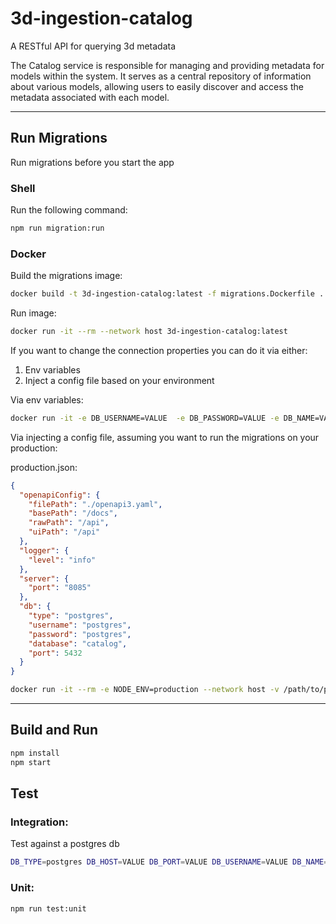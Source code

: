# 3d-ingestion-catalog
A RESTful API for querying 3d metadata

The Catalog service is responsible for managing and providing metadata for models within the system. It serves as a central repository of information about various models, allowing users to easily discover and access the metadata associated with each model.

----------------------------------------

## Run Migrations
Run migrations before you start the app

### Shell
Run the following command:

```sh
npm run migration:run
```

### Docker
Build the migrations image:

```sh
docker build -t 3d-ingestion-catalog:latest -f migrations.Dockerfile .
```
Run image:
```sh
docker run -it --rm --network host 3d-ingestion-catalog:latest
```

If you want to change the connection properties you can do it via either:
1. Env variables
2. Inject a config file based on your environment


Via env variables:
```sh
docker run -it -e DB_USERNAME=VALUE  -e DB_PASSWORD=VALUE -e DB_NAME=VALUE -e DB_TYPE=VALUE -e DB_HOST=VALUE -e DB_PORT=VALUE --rm --network host 3d-ingestion-catalog:latest
```

Via injecting a config file, assuming you want to run the migrations on your production:

production.json:
```json
{
  "openapiConfig": {
    "filePath": "./openapi3.yaml",
    "basePath": "/docs",
    "rawPath": "/api",
    "uiPath": "/api"
  },
  "logger": {
    "level": "info"
  },
  "server": {
    "port": "8085"
  },
  "db": {
    "type": "postgres",
    "username": "postgres",
    "password": "postgres",
    "database": "catalog",
    "port": 5432
  }
}
```
```sh
docker run -it --rm -e NODE_ENV=production --network host -v /path/to/proudction.json:/usr/app/config/production.json 3d-ingestion-catalog:latest
```
-------------------------------------------------------

## Build and Run

```sh
npm install
npm start
```
## Test
### Integration:
Test against a postgres db

```sh
DB_TYPE=postgres DB_HOST=VALUE DB_PORT=VALUE DB_USERNAME=VALUE DB_NAME=VALUE DB_PASSWORD=VALUE npm run test:integration
```

### Unit:
```sh
npm run test:unit
```
